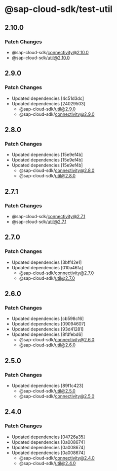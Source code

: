 # @sap-cloud-sdk/test-util

## 2.10.0

### Patch Changes

- @sap-cloud-sdk/connectivity@2.10.0
- @sap-cloud-sdk/util@2.10.0

## 2.9.0

### Patch Changes

- Updated dependencies [4c51d3dc]
- Updated dependencies [24029503]
  - @sap-cloud-sdk/util@2.9.0
  - @sap-cloud-sdk/connectivity@2.9.0

## 2.8.0

### Patch Changes

- Updated dependencies [15e9ef4b]
- Updated dependencies [15e9ef4b]
- Updated dependencies [15e9ef4b]
  - @sap-cloud-sdk/connectivity@2.8.0
  - @sap-cloud-sdk/util@2.8.0

## 2.7.1

### Patch Changes

- @sap-cloud-sdk/connectivity@2.7.1
- @sap-cloud-sdk/util@2.7.1

## 2.7.0

### Patch Changes

- Updated dependencies [3bff42e1]
- Updated dependencies [010a46fa]
  - @sap-cloud-sdk/connectivity@2.7.0
  - @sap-cloud-sdk/util@2.7.0

## 2.6.0

### Patch Changes

- Updated dependencies [cb598c16]
- Updated dependencies [09094607]
- Updated dependencies [93d41281]
- Updated dependencies [8fdfebd6]
  - @sap-cloud-sdk/connectivity@2.6.0
  - @sap-cloud-sdk/util@2.6.0

## 2.5.0

### Patch Changes

- Updated dependencies [89f1c423]
  - @sap-cloud-sdk/util@2.5.0
  - @sap-cloud-sdk/connectivity@2.5.0

## 2.4.0

### Patch Changes

- Updated dependencies [04726a35]
- Updated dependencies [0a008674]
- Updated dependencies [0a008674]
- Updated dependencies [0a008674]
  - @sap-cloud-sdk/connectivity@2.4.0
  - @sap-cloud-sdk/util@2.4.0
